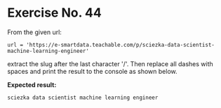 # Exercise No. 44


From the given url:


    url = 'https://e-smartdata.teachable.com/p/sciezka-data-scientist-machine-learning-engineer'


extract the slug after the last character '/'. Then replace all dashes with spaces and print the result to the console as shown below.


**Expected result:**


    sciezka data scientist machine learning engineer
